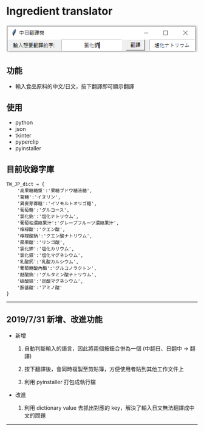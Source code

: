 # **Ingredient translator**

![ingredient_translator](ingredient_translator.png)

## 功能

* 輸入食品原料的中文/日文，按下翻譯即可顯示翻譯

## 使用

* python
* json
* tkinter
* pyperclip
* pyinstaller

## 目前收錄字庫

    TW_JP_dict = {
        '高果糖糖漿':'果糖ブドウ糖液糖',
        '菊糖':'イヌリン',
        '異麥芽寡糖':'イソモルトオリゴ糖',
        '葡萄糖':'グルコース',
        '氯化鈉':'塩化ナトリウム',
        '葡萄柚濃縮果汁':'グレープフルーツ濃縮果汁',
        '檸檬酸':'クエン酸',
        '檸檬酸鈉':'クエン酸ナトリウム',
        '蘋果酸':'リンゴ酸',
        '氯化鉀':'塩化カリウム',
        '氯化鎂':'塩化マグネシウム',
        '乳酸鈣':'乳酸カルシウム',
        '葡萄糖酸內酯':'グルコノラクトン',
        '麩酸鈉':'グルタミン酸ナトリウム',
        '碳酸鎂':'炭酸マグネシウム',
        '胺基酸':'アミノ酸'
    }

---

## 2019/7/31 新增、改進功能

* 新增

    1. 自動判斷輸入的語言，因此將兩個按鈕合併為一個 (中翻日、日翻中 -> 翻譯)

    2. 按下翻譯後，會同時複製至剪貼簿，方便使用者貼到其他工作文件上

    3. 利用 pyinstaller 打包成執行檔

* 改進

    1. 利用 dictionary value 去抓出對應的 key，解決了輸入日文無法翻譯成中文的問題

---
